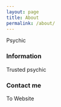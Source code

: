 ```yaml
---
layout: page
title: About
permalink: /about/
---
```


Psychic

### Information

Trusted psychic

### Contact me

To Website
